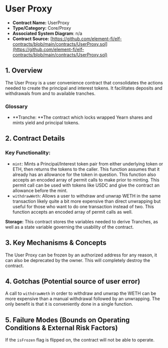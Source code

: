 # User Proxy

* **Contract Name:** UserProxy
* **Type/Category:** Core/Proxy
* **Associated System Diagram**: n/a
* **Contract Source:** [https://github.com/element-fi/elf-contracts/blob/main/contracts/UserProxy.sol](https://github.com/element-fi/elf-contracts/blob/main/contracts/UserProxy.sol)

## 1. Overview

The User Proxy is a user convenience contract that consolidates the actions needed to create the principal and interest tokens. It facilitates deposits and withdrawals from and to available tranches.

### **Glossary**

* **Tranche: **The contract which locks wrapped Yearn shares and mints yield and principal tokens.

## 2. Contract Details

### **Key Functionality:**

* `mint`: Mints a Principal/Interest token pair from either underlying token or ETH, then returns the tokens to the caller. This function assumes that it already has an allowance for the token in question. This function also accepts an encoded array of permit calls to make prior to minting. This permit call can be used with tokens like USDC and give the contract an allowance before the mint.
* `withdrawWeth`: Allows a user to withdraw and unwrap WETH in the same transaction likely quite a bit more expensive than direct unwrapping but useful for those who want to do one transaction instead of two. This function accepts an encoded array of permit calls as well.

**Storage:** This contract stores the variables needed to derive Tranches, as well as a state variable governing the usability of the contract.

## 3. Key Mechanisms & Concepts

The User Proxy can be frozen by an authorized address for any reason, it can also be deprecated by the owner. This will completely destroy the contract.

## 4. Gotchas (Potential source of user error)

A call to `withdrawWeth` in order to withdraw and unwrap the WETH can be more expensive than a manual withdrawal followed by an unwrapping. The only benefit is that it is conveniently done in a single function.

## 5. Failure Modes (Bounds on Operating Conditions & External Risk Factors)

If the `isFrozen` flag is flipped on, the contract will not be able to operate.
